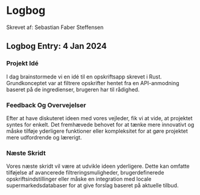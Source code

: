 # Logbog

Skrevet af: Sebastian Faber Steffensen

## Logbog Entry: 4 Jan 2024

### Projekt Idé
I dag brainstormede vi en idé til en opskriftsapp skrevet i Rust. Grundkonceptet var at filtrere opskrifter hentet fra en API-anmodning baseret på de ingredienser, brugeren har til rådighed.

### Feedback Og Overvejelser
Efter at have diskuteret ideen med vores vejleder, fik vi at vide, at projektet syntes for enkelt. Det fremhævede behovet for at tænke mere innovativt og måske tilføje yderligere funktioner eller kompleksitet for at gøre projektet mere udfordrende og lærerigt.

### Næste Skridt
Vores næste skridt vil være at udvikle ideen yderligere. Dette kan omfatte tilføjelse af avancerede filtreringsmuligheder, brugerdefinerede opskriftsindstillinger eller måske en integration med locale supermarkedsdatabaser for at give forslag baseret på aktuelle tilbud.

